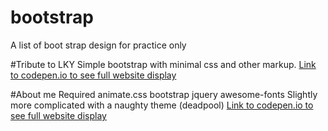 # bootstrap
A list of boot strap design for practice only

#Tribute to LKY
Simple bootstrap with minimal css and other markup.
<a href='http://codepen.io/Boyboi86/full/VaVaJa' target='_blank'>Link to codepen.io to see full website display</a>

#About me
Required animate.css bootstrap jquery awesome-fonts
Slightly more complicated with a naughty theme (deadpool)
<a href='http://codepen.io/Boyboi86/full/bpQqzV' target='_blank'>Link to codepen.io to see full website display</a>
